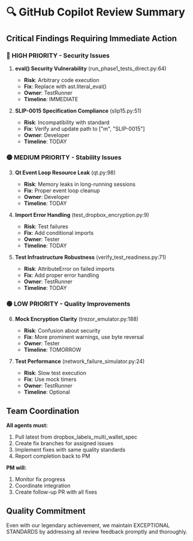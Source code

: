 # 🔍 GitHub Copilot Review Summary

## Critical Findings Requiring Immediate Action

### 🔴 HIGH PRIORITY - Security Issues

1. **eval() Security Vulnerability** (run_phase1_tests_direct.py:64)
   - **Risk**: Arbitrary code execution
   - **Fix**: Replace with ast.literal_eval()
   - **Owner**: TestRunner
   - **Timeline**: IMMEDIATE

2. **SLIP-0015 Specification Compliance** (slip15.py:51)
   - **Risk**: Incompatibility with standard
   - **Fix**: Verify and update path to ["m", "SLIP-0015"]
   - **Owner**: Developer
   - **Timeline**: TODAY

### 🟡 MEDIUM PRIORITY - Stability Issues

3. **Qt Event Loop Resource Leak** (qt.py:98)
   - **Risk**: Memory leaks in long-running sessions
   - **Fix**: Proper event loop cleanup
   - **Owner**: Developer
   - **Timeline**: TODAY

4. **Import Error Handling** (test_dropbox_encryption.py:9)
   - **Risk**: Test failures
   - **Fix**: Add conditional imports
   - **Owner**: Tester
   - **Timeline**: TODAY

5. **Test Infrastructure Robustness** (verify_test_readiness.py:71)
   - **Risk**: AttributeError on failed imports
   - **Fix**: Add proper error handling
   - **Owner**: TestRunner
   - **Timeline**: TODAY

### 🟢 LOW PRIORITY - Quality Improvements

6. **Mock Encryption Clarity** (trezor_emulator.py:188)
   - **Risk**: Confusion about security
   - **Fix**: More prominent warnings, use byte reversal
   - **Owner**: Tester
   - **Timeline**: TOMORROW

7. **Test Performance** (network_failure_simulator.py:24)
   - **Risk**: Slow test execution
   - **Fix**: Use mock timers
   - **Owner**: TestRunner
   - **Timeline**: Optional

## Team Coordination

**All agents must:**
1. Pull latest from dropbox_labels_multi_wallet_spec
2. Create fix branches for assigned issues
3. Implement fixes with same quality standards
4. Report completion back to PM

**PM will:**
1. Monitor fix progress
2. Coordinate integration
3. Create follow-up PR with all fixes

## Quality Commitment

Even with our legendary achievement, we maintain EXCEPTIONAL STANDARDS by addressing all review feedback promptly and thoroughly.